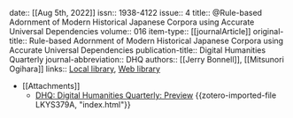 date:: [[Aug 5th, 2022]]
issn:: 1938-4122
issue:: 4
title:: @Rule-based Adornment of Modern Historical Japanese Corpora using Accurate Universal Dependencies
volume:: 016
item-type:: [[journalArticle]]
original-title:: Rule-based Adornment of Modern Historical Japanese Corpora using Accurate Universal Dependencies
publication-title:: Digital Humanities Quarterly
journal-abbreviation:: DHQ
authors:: [[Jerry Bonnell]], [[Mitsunori Ogihara]]
links:: [Local library](zotero://select/groups/2386895/items/ZLBHKNUD), [Web library](https://www.zotero.org/groups/2386895/items/ZLBHKNUD)

- [[Attachments]]
	- [DHQ: Digital Humanities Quarterly: Preview](http://www.digitalhumanities.org/dhq/preview/index.html) {{zotero-imported-file LKYS379A, "index.html"}}